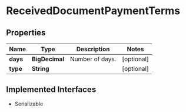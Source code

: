 

# ReceivedDocumentPaymentTerms


## Properties

Name | Type | Description | Notes
------------ | ------------- | ------------- | -------------
**days** | **BigDecimal** | Number of days. |  [optional]
**type** | **String** |  |  [optional]


## Implemented Interfaces

* Serializable


